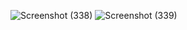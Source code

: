![Screenshot (338)](https://user-images.githubusercontent.com/89120960/204498353-2188ad20-6698-498c-b69f-d87a0274d77d.png)
![Screenshot (339)](https://user-images.githubusercontent.com/89120960/204499799-745d7b57-1191-4bd3-b15c-937d6e7ff558.png)
